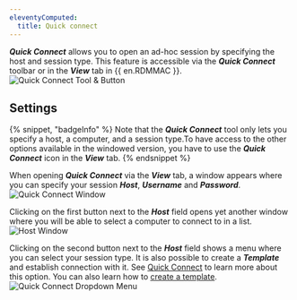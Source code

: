 ```yaml
---
eleventyComputed:
  title: Quick connect
---
```

***Quick Connect*** allows you to open an ad-hoc session by specifying the host and session type. This feature is accessible via the ***Quick Connect*** toolbar or in the ***View*** tab in {{ en.RDMMAC }}.
![Quick Connect Tool & Button](https://cdnweb.devolutions.net/docs/docs_en_rdm_mac_RDMMac0036.png)

## Settings

{% snippet, "badgeInfo" %}
Note that the ***Quick Connect*** tool only lets you specify a host, a computer, and a session type.To have access to the other options available in the windowed version, you have to use the ***Quick Connect*** icon in the ***View*** tab.
{% endsnippet %}

When opening ***Quick Connect*** via the ***View*** tab, a window appears where you can specify your session ***Host***, ***Username*** and ***Password***.
![Quick Connect Window](https://cdnweb.devolutions.net/docs/docs_en_rdm_mac_RDMMac0037.png)

Clicking on the first button next to the ***Host*** field opens yet another window where you will be able to select a computer to connect to in a list.
![Host Window](https://cdnweb.devolutions.net/docs/docs_en_rdm_mac_RDMMac0038.png)

Clicking on the second button next to the ***Host*** field shows a menu where you can select your session type. It is also possible to create a ***Template*** and establish connection with it. See [Quick Connect](/rdm/mac/kb/rdm-windows/knowledge-base/quick-connect/) to learn more about this option. You can also learn how to [create a template](/rdm/mac/commands/file/templates/creating-templates/).
![Quick Connect Dropdown Menu](https://cdnweb.devolutions.net/docs/docs_en_rdm_mac_RDMMac0039.png)
